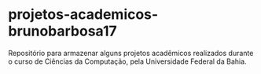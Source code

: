 # projetos-academicos-brunobarbosa17
Repositório para armazenar alguns projetos acadêmicos realizados durante o curso de Ciências da Computação, pela Universidade Federal da Bahia.
